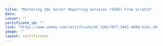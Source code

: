 ```yaml
---
title: "Mastering SQL Server Reporting Services (SSRS) From Scratch"
date: 
issuer: ""
certificate_id: ""
link: "https://www.udemy.com/certificate/UC-226cf8ff-3441-4689-bc5c-a91a683192c7/"
image: ""
layout: certificates
---
```

